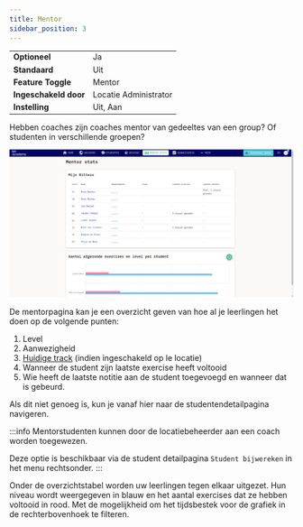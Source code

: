 ```yaml
---
title: Mentor
sidebar_position: 3
---
```


|                       |                       |
|-----------------------|-----------------------|
| **Optioneel**         | Ja                    |
| **Standaard**         | Uit                   |
| **Feature Toggle**    | Mentor                |
| **Ingeschakeld door** | Locatie Administrator |
| **Instelling**        | Uit, Aan              |

Hebben coaches zijn coaches mentor van gedeeltes van een group? Of studenten in verschillende groepen?

![Mentor overview](/img/staff/coaches/mentor/mentor-overview.png)

De mentorpagina kan je een overzicht geven van hoe al je leerlingen het doen op de volgende punten:

1. Level
2. Aanwezigheid
3. [Huidige track](/docs/tracks) (indien ingeschakeld op le locatie)
4. Wanneer de student zijn laatste exercise heeft voltooid
5. Wie heeft de laatste notitie aan de student toegevoegd en wanneer dat is gebeurd.

Als dit niet genoeg is, kun je vanaf hier naar de studentendetailpagina navigeren.

:::info
Mentorstudenten kunnen door de locatiebeheerder aan een coach worden toegewezen.

Deze optie is beschikbaar via de student detailpagina `Student bijwereken` in het menu rechtsonder.
:::

Onder de overzichtstabel worden uw leerlingen tegen elkaar uitgezet.
Hun niveau wordt weergegeven in blauw en het aantal exercises dat ze hebben voltooid in rood.
Met de mogelijkheid om het tijdsbestek voor de grafiek in de rechterbovenhoek te filteren.

